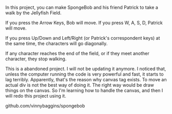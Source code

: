 In this project, you can make SpongeBob and his friend Patrick to take a walk by the Jellyfish Field.

If you press the Arrow Keys, Bob will move.
If you press W, A, S, D, Patrick will move.

If you press Up/Down and Left/Right (or Patrick's correspondent keys) at the same time, the characters will go diagonally.

If any character reaches the end of the field, or if they meet another character, they stop walking.

This is a abandoned project. I will not be updating it anymore.
I noticed that, unless the computer running the code is very powerful and fast, it starts to lag terribly.
Apparently, that's the reason why canvas tag exists. To move an actual div is not the best way of doing it. The right way would be draw things on the canvas.
So I'm learning how to handle the canvas, and then I will redo this project using it.

github.com/vinnybaggins/spongebob
